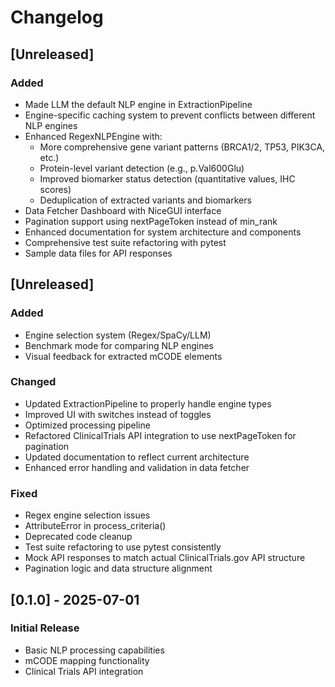 # Changelog

## [Unreleased]
### Added
- Made LLM the default NLP engine in ExtractionPipeline
- Engine-specific caching system to prevent conflicts between different NLP engines
- Enhanced RegexNLPEngine with:
  - More comprehensive gene variant patterns (BRCA1/2, TP53, PIK3CA, etc.)
  - Protein-level variant detection (e.g., p.Val600Glu)
  - Improved biomarker status detection (quantitative values, IHC scores)
  - Deduplication of extracted variants and biomarkers
- Data Fetcher Dashboard with NiceGUI interface
- Pagination support using nextPageToken instead of min_rank
- Enhanced documentation for system architecture and components
- Comprehensive test suite refactoring with pytest
- Sample data files for API responses

## [Unreleased]
### Added
- Engine selection system (Regex/SpaCy/LLM)
- Benchmark mode for comparing NLP engines
- Visual feedback for extracted mCODE elements

### Changed
- Updated ExtractionPipeline to properly handle engine types
- Improved UI with switches instead of toggles
- Optimized processing pipeline
- Refactored ClinicalTrials API integration to use nextPageToken for pagination
- Updated documentation to reflect current architecture
- Enhanced error handling and validation in data fetcher

### Fixed
- Regex engine selection issues
- AttributeError in process_criteria()
- Deprecated code cleanup
- Test suite refactoring to use pytest consistently
- Mock API responses to match actual ClinicalTrials.gov API structure
- Pagination logic and data structure alignment

## [0.1.0] - 2025-07-01
### Initial Release
- Basic NLP processing capabilities
- mCODE mapping functionality
- Clinical Trials API integration